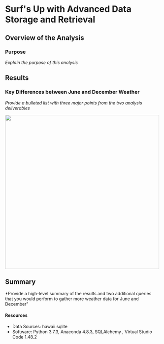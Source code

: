 # Surf's Up with Advanced Data Storage and Retrieval

## Overview of the Analysis
### Purpose
*Explain the purpose of this analysis*

## Results
### Key Differences between June and December Weather
*Provide a bulleted list with three major points from the two analysis deliverables*

<img src='https://github.com/npantfoerder/surfs-up/blob/master/Images/.png' width=500>

## Summary
*Provide a high-level summary of the results and two additional queries that you would perform to gather more weather data for June and December"

#### Resources
- Data Sources: hawaii.sqlite
- Software: Python 3.7.3, Anaconda 4.8.3, SQLAlchemy , Virtual Studio Code 1.48.2 
